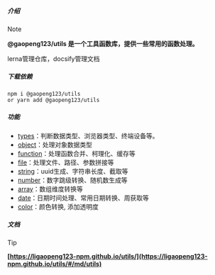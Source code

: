 ##### 介绍

> [!NOTE]
> **@gaopeng123/utils 是一个工具函数库，提供一些常用的函数处理。**
>
> lerna管理仓库，docsify管理文档

##### 下载依赖

```shell
npm i @gaopeng123/utils
or yarn add @gaopeng123/utils
```

##### 功能

* [types](../src/types/README.md)：判断数据类型、浏览器类型、终端设备等。
* [object](../src/object/README.md)：处理对象数据类型
* [function](../src/function/README.md)：处理函数合并、柯理化、缓存等
* [file](../src/file/README.md)：处理文件、路径、参数拼接等
* [string](../src/string/README.md)：uuid生成、字符串长度、截取等
* [number](../src/number/README.md)：数字跳级转换、随机数生成等
* [array](../src/array/README.md)：数组维度转换等
* [date](../src/date/README.md)：日期时间处理、常用日期转换、周获取等
* [color](../src/color/README.md)：颜色转换, 添加透明度

##### 文档

> [!TIP]
> **[https://ligaopeng123-npm.github.io/utils/](https://ligaopeng123-npm.github.io/utils/#/md/utils)**
> 

